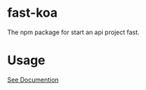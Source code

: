 # fast-koa
The npm package for start an api project fast.

# Usage

[See Documention](https://hstarorg.github.io/fast-koa/)
